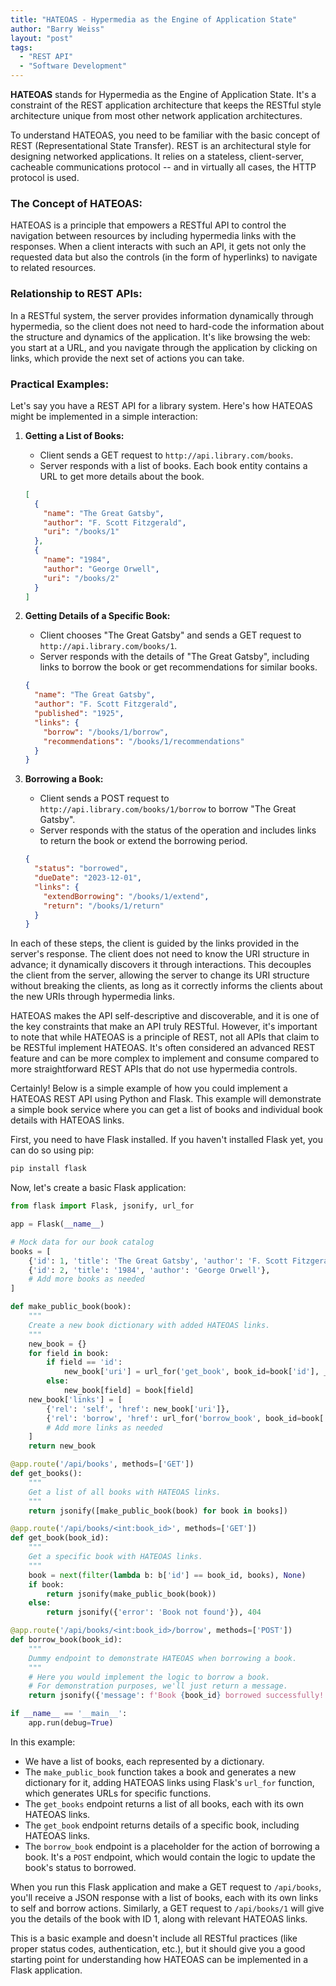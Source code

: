 ```yaml
---
title: "HATEOAS - Hypermedia as the Engine of Application State"
author: "Barry Weiss"
layout: "post"
tags:
  - "REST API"
  - "Software Development"
---
```

**HATEOAS** stands for Hypermedia as the Engine of Application State. It's a constraint of the REST application architecture that keeps the RESTful style architecture unique from most other network application architectures.

To understand HATEOAS, you need to be familiar with the basic concept of REST (Representational State Transfer). REST is an architectural style for designing networked applications. It relies on a stateless, client-server, cacheable communications protocol -- and in virtually all cases, the HTTP protocol is used.

### The Concept of HATEOAS:

HATEOAS is a principle that empowers a RESTful API to control the navigation between resources by including hypermedia links with the responses. When a client interacts with such an API, it gets not only the requested data but also the controls (in the form of hyperlinks) to navigate to related resources.

### Relationship to REST APIs:

In a RESTful system, the server provides information dynamically through hypermedia, so the client does not need to hard-code the information about the structure and dynamics of the application. It's like browsing the web: you start at a URL, and you navigate through the application by clicking on links, which provide the next set of actions you can take.

### Practical Examples:

Let's say you have a REST API for a library system. Here's how HATEOAS might be implemented in a simple interaction:

1. **Getting a List of Books:**

   - Client sends a GET request to `http://api.library.com/books`.
   - Server responds with a list of books. Each book entity contains a URL to get more details about the book.

   ```json
   [
     {
       "name": "The Great Gatsby",
       "author": "F. Scott Fitzgerald",
       "uri": "/books/1"
     },
     {
       "name": "1984",
       "author": "George Orwell",
       "uri": "/books/2"
     }
   ]
   ```

2. **Getting Details of a Specific Book:**

   - Client chooses "The Great Gatsby" and sends a GET request to `http://api.library.com/books/1`.
   - Server responds with the details of "The Great Gatsby", including links to borrow the book or get recommendations for similar books.

   ```json
   {
     "name": "The Great Gatsby",
     "author": "F. Scott Fitzgerald",
     "published": "1925",
     "links": {
       "borrow": "/books/1/borrow",
       "recommendations": "/books/1/recommendations"
     }
   }
   ```

3. **Borrowing a Book:**

   - Client sends a POST request to `http://api.library.com/books/1/borrow` to borrow "The Great Gatsby".
   - Server responds with the status of the operation and includes links to return the book or extend the borrowing period.

   ```json
   {
     "status": "borrowed",
     "dueDate": "2023-12-01",
     "links": {
       "extendBorrowing": "/books/1/extend",
       "return": "/books/1/return"
     }
   }
   ```

In each of these steps, the client is guided by the links provided in the server's response. The client does not need to know the URI structure in advance; it dynamically discovers it through interactions. This decouples the client from the server, allowing the server to change its URI structure without breaking the clients, as long as it correctly informs the clients about the new URIs through hypermedia links.

HATEOAS makes the API self-descriptive and discoverable, and it is one of the key constraints that make an API truly RESTful. However, it's important to note that while HATEOAS is a principle of REST, not all APIs that claim to be RESTful implement HATEOAS. It's often considered an advanced REST feature and can be more complex to implement and consume compared to more straightforward REST APIs that do not use hypermedia controls.

Certainly! Below is a simple example of how you could implement a HATEOAS REST API using Python and Flask. This example will demonstrate a simple book service where you can get a list of books and individual book details with HATEOAS links.

First, you need to have Flask installed. If you haven't installed Flask yet, you can do so using pip:

```bash
pip install flask
```

Now, let's create a basic Flask application:

```python
from flask import Flask, jsonify, url_for

app = Flask(__name__)

# Mock data for our book catalog
books = [
    {'id': 1, 'title': 'The Great Gatsby', 'author': 'F. Scott Fitzgerald'},
    {'id': 2, 'title': '1984', 'author': 'George Orwell'},
    # Add more books as needed
]

def make_public_book(book):
    """
    Create a new book dictionary with added HATEOAS links.
    """
    new_book = {}
    for field in book:
        if field == 'id':
            new_book['uri'] = url_for('get_book', book_id=book['id'], _external=True)
        else:
            new_book[field] = book[field]
    new_book['links'] = [
        {'rel': 'self', 'href': new_book['uri']},
        {'rel': 'borrow', 'href': url_for('borrow_book', book_id=book['id'], _external=True)},
        # Add more links as needed
    ]
    return new_book

@app.route('/api/books', methods=['GET'])
def get_books():
    """
    Get a list of all books with HATEOAS links.
    """
    return jsonify([make_public_book(book) for book in books])

@app.route('/api/books/<int:book_id>', methods=['GET'])
def get_book(book_id):
    """
    Get a specific book with HATEOAS links.
    """
    book = next(filter(lambda b: b['id'] == book_id, books), None)
    if book:
        return jsonify(make_public_book(book))
    else:
        return jsonify({'error': 'Book not found'}), 404

@app.route('/api/books/<int:book_id>/borrow', methods=['POST'])
def borrow_book(book_id):
    """
    Dummy endpoint to demonstrate HATEOAS when borrowing a book.
    """
    # Here you would implement the logic to borrow a book.
    # For demonstration purposes, we'll just return a message.
    return jsonify({'message': f'Book {book_id} borrowed successfully!'})

if __name__ == '__main__':
    app.run(debug=True)
```

In this example:

- We have a list of books, each represented by a dictionary.
- The `make_public_book` function takes a book and generates a new dictionary for it, adding HATEOAS links using Flask's `url_for` function, which generates URLs for specific functions.
- The `get_books` endpoint returns a list of all books, each with its own HATEOAS links.
- The `get_book` endpoint returns details of a specific book, including HATEOAS links.
- The `borrow_book` endpoint is a placeholder for the action of borrowing a book. It's a `POST` endpoint, which would contain the logic to update the book's status to borrowed.

When you run this Flask application and make a GET request to `/api/books`, you'll receive a JSON response with a list of books, each with its own links to self and borrow actions. Similarly, a GET request to `/api/books/1` will give you the details of the book with ID 1, along with relevant HATEOAS links.

This is a basic example and doesn't include all RESTful practices (like proper status codes, authentication, etc.), but it should give you a good starting point for understanding how HATEOAS can be implemented in a Flask application.
